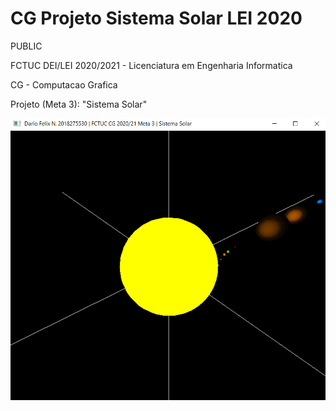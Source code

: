 # CG Projeto Sistema Solar LEI 2020

PUBLIC

FCTUC DEI/LEI 2020/2021 - Licenciatura em Engenharia Informatica

CG - Computacao Grafica

Projeto (Meta 3): "Sistema Solar"

![alt text](https://raw.githubusercontent.com/DFTF-PConsole/CG-Projeto-SistemaSolar-LEI-2020/main/Relatorio/Screenshot%202021-01-23%20140019.png)
